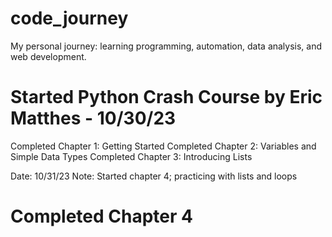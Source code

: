 # code_journey
My personal journey: learning programming, automation, data analysis, and web development.

# Started Python Crash Course by Eric Matthes - 10/30/23
Completed Chapter 1: Getting Started
Completed Chapter 2: Variables and Simple Data Types
Completed Chapter 3: Introducing Lists

Date: 10/31/23
Note: Started chapter 4; practicing with lists and loops
# Completed Chapter 4
